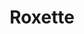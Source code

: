---
title: "Roxette"
summary: "Swedish pop duo, formed in 1986 in Halmstad by and . The group enjoyed worldwide success from the late 1980s until the mid-1990s, gaining nineteen UK Top 40 hits and four US #1 singles with, \"The Look\", \"Listen to Your Heart\", \"It Must Have Been Love\" and \"Joyride\". Two further singles \"Dangerous\" and \"Fading Like a Flower\" hit #2. Finally, \"Dressed for Success\" was a modest hit in the US peaking at #14. After a hiatus in the mid-1990s, their popularity continued in other territories such as Europe and South America, where they earned various Gold and Platinum awards until the beginning of the new millennium. In 2002 the duo took a break from recording and touring when Fredriksson was diagnosed with a brain tumour. In 2009 Roxette took to the stage together again for the first time in 8 years, during Gessle's European Party Crasher tour. Their songs continue to receive radio airplay, with \"It Must Have Been Love\" and \"Listen to Your Heart\" both recently receiving awards from BMI for achieving four million radio plays. They have sold an estimated 60 million records worldwide, with over 3.5 million record sales in the United States, achieving platinum for Joyride and Look Sharp! there."
image: "roxette.jpg"
---